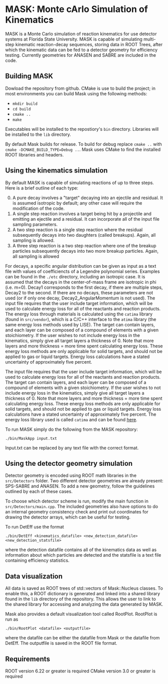 # MASK: Monte cArlo Simulation of Kinematics
MASK is a Monte Carlo simulation of reaction kinematics for use detector systems at Florida State University.
MASK is capable of simulating multi-step kinematic reaction-decay sequences, storing data in ROOT Trees, after which the kinematic data can be fed to a detector geometry for efficiency testing. Currently geometries for ANASEN and SABRE are included in the code.

## Building MASK
Dowload the repository from github. CMake is use to build the project; in most environments you can build Mask using the following methods:
- `mkdir build`
- `cd build`
- `cmake ..`
- `make`

Executables will be installed to the repostiory's `bin` directory. Libraries will be installed to the `lib` directory.

By default Mask builds for release. To build for debug replace `cmake ..` with `cmake -DCMAKE_BUILD_TYPE=Debug ..`. Mask uses CMake to find the installed ROOT libraries and headers.

## Using the kinematics simulation
By default MASK is capable of simulating reactions of up to three steps. Here is a brief outline of each type:

0. A pure decay involves a "target" decaying into an ejectile and residual. It is assumed isotropic by default; any other case will require the modification of the code.
1. A single step reaction involves a target being hit by a projectile and emitting an ejectile and a residual. It can incorporate all of the input file sampling parameters.
2. A two step reaction is a single step reaction where the residual subsequently decays into two daughters (called breakups). Again, all sampling is allowed.
3. A three step reaction is a two step reaction where one of the breakup particles subsequently decays into two more breakup particles. Again, all sampling is allowed

For decays, a specific angular distribution can be given as input as a text file with values of coefficiencts of a Legendre polynomial series. Examples can be found in the `./etc` directory, including an isotropic case. It is assumed that the decays in the center-of-mass frame are isotropic in phi (i.e. m=0). Decay1 corresponds to the first decay, if there are multiple steps, Decay2 to the second. If there are no decays, these parameters are not used (or if only one decay, Decay2_AngularMomentum is not used). The input file requires that the user include target information, which will be used to calculate energy loss for all of the reactants and reaction products. The energy loss through materials is calculated using the `catima` library (found in `src/vendor`), which is a C/C++ interface to the `atima` library (the same energy loss methods used by LISE). The target can contain layers, and each layer can be composed of a compound of elements with a given stoichiometry. If the user wishes to not include energy loss in the kinematics, simply give all target layers a thickness of 0. Note that more layers and more thickness = more time spent calculating energy loss. These energy loss methods are only applicable for solid targets, and should not be applied to gas or liquid targets. Energy loss calculations have a stated uncertainty of approximately five percent.

The input file requires that the user include target information, which will be used to calculate energy loss for all of the reactants and reaction products. The target can contain layers, and each layer can be composed of a compound of elements with a given stoichiometry. If the user wishes to not include energy loss in the kinematics, simply give all target layers a thickness of 0. Note that more layers and more thickness = more time spent calculating energy loss. These energy loss methods are only applicable for solid targets, and should not be applied to gas or liquid targets. Energy loss calculations have a stated uncertainty of approximately five percent. The energy loss library used is called `catima` and can be found [here](https://github.com/gwm17/catima).

To run MASK simply do the following from the MASK repository:

`./bin/MaskApp input.txt`

Input.txt can be replaced by any text file with the correct format.

## Using the detector geometry simulation
Detector geometry is encoded using ROOT math libraries in the `src/Detectors` folder. Two different detector geometries are already present: SPS-SABRE and ANASEN. To add a new geometry, follow the guidelines outlined by each of these cases.

To choose which detector scheme is run, modify the main function in `src/Detectors/main.cpp`. The included geometries also have options to do an internal geometry consistency check and print out coordinates for drawing the detector arrays, which can be useful for testing.



To run DetEff use the format

`./bin/DetEff <kinematics_datafile> <new_detection_datafile> <new_detection_statsfile>`

where the detection datafile contains all of the kinematics data as well as information about which particles are detected and the statsfile is a text file containing efficiency statistics.

## Data visualization
All data is saved as ROOT trees of std::vectors of Mask::Nucleus classes. To enable this, a ROOT dictionary is generated and linked into a shared library found in the `lib` directory of the repository. This allows the user to link to the shared library for accessing and analyzing the data generated by MASK.

Mask also provides a default visualization tool called RootPlot. RootPlot is run as

`./bin/RootPlot <datafile> <outputfile>`

where the datafile can be either the datafile from Mask or the datafile from DetEff. The outputfile is saved in the ROOT file format.

## Requirements
ROOT version 6.22 or greater is required
CMake version 3.0 or greater is required

